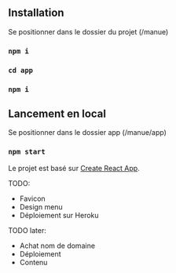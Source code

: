 ## Installation

Se positionner dans le dossier du projet (/manue)

### `npm i`
### `cd app`
### `npm i`

## Lancement en local

Se positionner dans le dossier app (/manue/app)

### `npm start`

Le projet est basé sur [Create React App](https://github.com/facebookincubator/create-react-app).

TODO:
- Favicon
- Design menu
- Déploiement sur Heroku

TODO later:
- Achat nom de domaine
- Déploiement
- Contenu